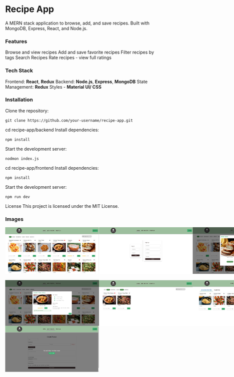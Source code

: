 # Recipe App
A MERN stack application to browse, add, and save recipes. Built with MongoDB, Express, React, and Node.js. 

### Features
Browse and view recipes
Add and save favorite recipes
Filter recipes by tags
Search Recipes
Rate recipes - view full ratings

### Tech Stack
Frontend: **React**, **Redux**
Backend: **Node.js**, **Express**, **MongoDB**
State Management: **Redux**
Styles - **Material UI/ CSS**

### Installation
Clone the repository:

```
git clone https://github.com/your-username/recipe-app.git
```

cd recipe-app/backend
Install dependencies:
```
npm install
```
Start the development server:

```
nodmon index.js
```

cd recipe-app/frontend
Install dependencies:
```
npm install
```
Start the development server:
```
npm run dev
```

License
This project is licensed under the MIT License.

### Images
<div style="display: flex; justify-content: space-between; margin-bottom: 20px;">
    <img src="https://raw.githubusercontent.com/ish107/RecipeApp/main/screenshots/home-view.jpg" alt="Home View" width="300"/>
    <img src="https://raw.githubusercontent.com/ish107/RecipeApp/main/screenshots/login-view.jpg" alt="Login View" width="300"/>
    <img src="https://raw.githubusercontent.com/ish107/RecipeApp/main/screenshots/recipe-modal.jpg" alt="Recipe Modal" width="300"/>
</div>

<div style="display: flex; justify-content: space-between;">
    <img src="https://raw.githubusercontent.com/ish107/RecipeApp/main/screenshots/rating-added.jpg" alt="Rating Added" width="300"/>
    <img src="https://raw.githubusercontent.com/ish107/RecipeApp/main/screenshots/filters-2.jpg" alt="Filters" width="300"/>
    <img src="https://raw.githubusercontent.com/ish107/RecipeApp/main/screenshots/uploaded-recipes.jpg" alt="Uploaded Recipes" width="300"/>
</div>

<div style="display: flex; justify-content: space-between;">
    <img src="https://raw.githubusercontent.com/ish107/RecipeApp/main/screenshots/add-recipe-notLogged.jpg" alt="Add Recipe Not Logged" width="300"/>
</div>


